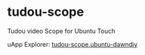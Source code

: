 # tudou-scope
Tudou video Scope for Ubuntu Touch

uApp Explorer: [tudou-scope.ubuntu-dawndiy](https://uappexplorer.com/app/tudou-scope.ubuntu-dawndiy)
